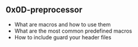 ## 0x0D-preprocessor
- What are macros and how to use them
- What are the most common predefined macros
- How to include guard your header files
